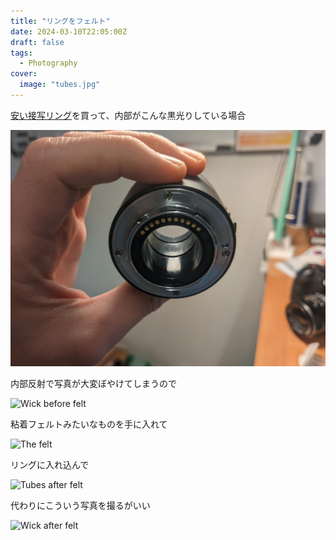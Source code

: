 ```yaml
---
title: "リングをフェルト"
date: 2024-03-10T22:05:00Z
draft: false
tags:
  - Photography
cover:
  image: "tubes.jpg"
---
```


[安い接写リング](https://www.amazon.de/gp/product/B015PBEH9S/)を買って、内部がこんな黒光りしている場合

![Tubes before felt](tube_before.jpg)

内部反射で写真が大変ぼやけてしまうので

![Wick before felt](wick_before.jpg)

粘着フェルトみたいなものを手に入れて

![The felt](felt.jpg)

リングに入れ込んで

![Tubes after felt](tube_after.jpg)

代わりにこういう写真を撮るがいい

![Wick after felt](wick_after.jpg)
